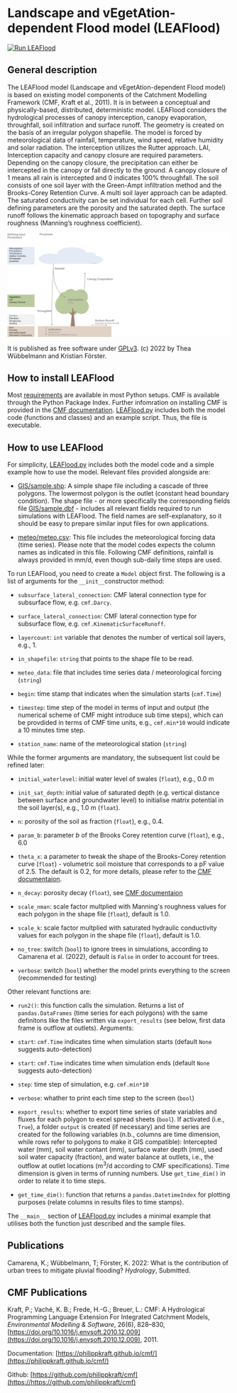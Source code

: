 # Landscape and vEgetAtion-dependent Flood model (LEAFlood)

[![Run LEAFlood](https://github.com/TWuebbelmann/LEAFlood/actions/workflows/run.yaml/badge.svg)](https://github.com/TWuebbelmann/LEAFlood/actions/workflows/run.yaml)

## General description

The LEAFlood model (Landscape and vEgetAtion-dependent Flood model) is based on existing model components of the Catchment Modelling Framework (CMF, Kraft et al., 2011). It is in between a conceptual and physically-based, distributed, deterministic model.
LEAFlood considers the hydrological processes of canopy interception, canopy evaporation, throughfall, soil infiltration and surface runoff. The geometry is created on the basis of an irregular polygon shapefile. The model is forced by meteorological data of rainfall, temperature, wind speed, relative humidity and solar radiation. 
The interception utilizes the Rutter approach. LAI, Interception capacity and canopy closure are required parameters. Depending on the canopy closure, the precipitation can either be intercepted in the canopy or fall directly to the ground. A canopy closure of 1 means all rain is intercepted and 0 indicates 100% throughfall. The soil consists of one soil layer with the Green-Ampt infiltration method and the Brooks-Corey Retention Curve. A multi soil layer approach can be adapted. The saturated conductivity can be set individual for each cell. Further soil defining parameters are the porosity and the saturated depth. The surface runoff follows the kinematic approach based on topography and surface roughness (Manning’s roughness coefficient).

![Overwiev](images/LEAFlood_Processes.png)

It is published as free software under [GPLv3](http://www.gnu.org/licenses/gpl.html). (c) 2022 by Thea Wübbelmann and Kristian Förster.

## How to install LEAFlood
Most [requirements](requirements.txt) are available in most Python setups. CMF is available through the Python Package Index. Further infomration on installing CMF is provided in the [CMF documentation](https://philippkraft.github.io/cmf/cmf_install.html). [LEAFlood.py](LEAFlood.py) includes both the model code (functions and classes) and an example script. Thus, the file is executable.

## How to use LEAFlood
For simplicity, [LEAFlood.py](LEAFlood.py) includes both the model code and a simple example how to use the model. Relevant files provided alongside are:

* [GIS/sample.shp](GIS/sample.shp): A simple shape file including a cascade of three polygons. The lowermost polygon is the outlet (constant head boundary condition). The shape file - or more specifically the corresponding fields file [GIS/sample.dbf](GIS/sample.dbf) - includes all relevant fields required to run simulations with LEAFlood. The field names are self-explanatory, so it should be easy to prepare similar input files for own applications.

* [meteo/meteo.csv](meteo/meteo.csv): This file includes the meteorological forcing data (time series). Please note that the model codes expects the column names as indicated in this file. Following CMF definitions, rainfall is always provided in mm/d, even though sub-daily time steps are used.

To run LEAFlood, you need to create a `Model` object first. The following is a list of arguments for the `__init__`constructor method:

* `subsurface_lateral_connection`: CMF lateral connection type for subsurface flow, e.g. `cmf.Darcy`.

* `surface_lateral_connection`: CMF lateral connection type for subsurface flow, e.g. `cmf.KinematicSurfaceRunoff`.

* `layercount`: `int` variable that denotes the number of vertical soil layers, e.g., 1.

* `in_shapefile`: `string` that points to the shape file to be read.

* `meteo_data`: file that includes time series data / meteorological forcing (`string`)

* `begin`: time stamp that indicates when the simulation starts (`cmf.Time`)

* `timestep`: time step of the model in terms of input and output (the numerical scheme of CMF might introduce sub time steps), which can be provdided in terms of CMF time units, e.g., `cmf.min*10` would indicate a 10 minutes time step.

* `station_name`: name of the meteorological station (`string`)

While the former arguments are mandatory, the subsequent list could be refined later:

* `initial_waterlevel`: initial water level of swales (`float`), e.g., 0.0 m

* `init_sat_depth`: initial value of saturated depth (e.g. vertical distance between surface and groundwater level) to initialise matrix potential in the soil layer(s), e.g., 1.0 m (`float`).

* `n`: porosity of the soil as fraction (`float`), e.g., 0.4.

* `param_b`: parameter *b* of the Brooks Corey retention curve (`float`), e.g., 6.0

*  `theta_x`: a parameter to tweak the shape of the Brooks-Corey retention curve (`float`) - volumetric soil moisture that corresponds to a pF value of 2.5. The default is 0.2, for more details, please refer to the [CMF documentaion](https://philippkraft.github.io/cmf/classcmf_1_1upslope_1_1_brooks_corey_retention_curve.html).

* `n_decay`: porosity decay (`float`), see [CMF documentaion](https://philippkraft.github.io/cmf/classcmf_1_1upslope_1_1_brooks_corey_retention_curve.html)

* `scale_nman`: scale factor multplied with Manning's roughness values for each polygon in the shape file (`float`), default is 1.0.

* `scale_k`: scale factor multplied with saturated hydraulic conductivity values for each polygon in the shape file (`float`), default is 1.0.

* `no_tree`: switch (`bool`) to ignore trees in simulations, according to Camarena et al. (2022), default is `False` in order to account for trees.

* `verbose`: switch (`bool`) whether the model prints everything to the screen (recommended for testing)

Other relevant functions are:

* `run2()`: this function calls the simulation. Returns a list of `pandas.DataFrames` (time series for each polygons) with the same definitons like the files written via `export_results` (see below, first data frame is outflow at outlets). Arguments:

 * `start`: `cmf.Time` indicates time when simulation starts (default `None` suggests auto-detection)

 * `start`: `cmf.Time` indicates time when simulation ends (default `None` suggests auto-detection)

 * `step`: time step of simulation, e.g. `cmf.min*10`

 * `verbose`: whather to print each time step to the screen (`bool`)

 * `export_results`: whether to export time series of state variables and fluxes for each polygon to excel spread sheets (`bool`). If activated (i.e., `True`), a folder `output` is created (if necessary) and time series are created for the following variables (n.b., columns are time dimension, while rows refer to polygons to make it GIS compatible): Intercepted water (mm), soil water contant (mm), surface water depth (mm), used soil water capacity (fraction), and water balance at outlets, i.e., the outflow at outlet locations (m<sup>3</sup>/d according to CMF specifications). Time dimension is given in terms of running numbers. Use `get_time_dim()` in order to relate it to time steps. 

* `get_time_dim()`: function that returns a `pandas.DatetimeIndex` for plotting purposes (relate columns in results files to time stamps).

The `__main__` section of [LEAFlood.py](LEAFlood.py) includes a minimal example that utilises both the function just described and the sample files.

## Publications
Camarena, K.; Wübbelmann, T; Förster, K. 2022: What is the contribution of urban trees to mitigate pluvial flooding? *Hydrology*, Submitted.

## CMF Publications

Kraft, P.; Vaché, K. B.; Frede, H.-G.; Breuer, L.: CMF: A Hydrological Programming Language Extension For Integrated Catchment Models, *Environmental Modelling & Software*, 26(6), 828–830, [https://doi.org/10.1016/j.envsoft.2010.12.009](https://doi.org/10.1016/j.envsoft.2010.12.009), 2011.

Documentation: [https://philippkraft.github.io/cmf/](https://philippkraft.github.io/cmf/)

Github: [https://github.com/philippkraft/cmf](https://https://github.com/philippkraft/cmf) 

